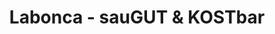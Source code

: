 ---
title: "Labonca - sauGUT & KOSTbar"
url: /burgau/labonca-saugut-und-kostbar/
shop: Metzgerei
---